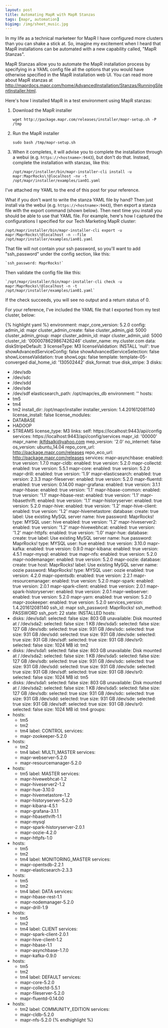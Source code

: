 ```yaml
---
layout: post
title: Automating MapR with MapR Stanzas
tags: [mapr, automation]
bigimg: /img/sheet_music.jpg
---
```


In my life as a technical marketeer for MapR I have configured more clusters than you can shake a stick at. So, imagine my excitement when I heard that MapR installations can be automated with a new capability called, "MapR Stanzas".

MapR Stanzas allow you to automate the MapR installation process by specifying in a YAML config file all the options that you would have otherwise specified in the MapR installation web UI.  You can read more about MapR stanzas at http://maprdocs.mapr.com/home/AdvancedInstallation/Stanzas/RunningSilentInstaller.html. 

Here's how I installed MapR in a test environment using MapR stanzas:

1. Download the MapR installer

	`wget http://package.mapr.com/releases/installer/mapr-setup.sh -P /tmp`

2. Run the MapR installer

	`sudo bash /tmp/mapr-setup.sh`

3. When it completes, it will advise you to complete the installation through a webui (e.g. `https://<hostname>:9443`), but don't do that. Instead, complete the installation with stanzas, like this:

	`/opt/mapr/installer/bin/mapr-installer-cli install -u mapr:MaprRocks\!@localhost -nv -t /opt/mapr/installer/examples/ian01.yaml`

I've attached my YAML to the end of this post for your reference.

What if you don't want to write the stanza YAML file by hand?  Then just install via the webui (e.g. `https://<hostname>:9443`), then export a stanza file with the export command (shown below). Then next time you install you should be able to use that YAML file. For example, here's how I captured the configurations I specified for our Tech Marketing MapR cluster:

`/opt/mapr/installer/bin/mapr-installer-cli export -u mapr:MaprRocks\!@localhost -n --file /opt/mapr/installer/examples/ian01.yaml`

That file will not contain your ssh password, so you'll want to add "ssh_password" under the config section, like this:

    `ssh_password: MaprRocks!`

Then validate the config file like this:

	`/opt/mapr/installer/bin/mapr-installer-cli check -u mapr:MaprRocks\!@localhost -n -t /opt/mapr/installer/examples/ian01.yaml`

If the check succeeds, you will see no output and a return status of 0.

For your reference, I've included the YAML file that I exported from my test cluster, below:

{% highlight yaml %}
environment:
  mapr_core_version: 5.2.0
config:
  admin_id: mapr
  cluster_admin_create: false
  cluster_admin_gid: 5000
  cluster_admin_group: mapr
  cluster_admin_id: mapr
  cluster_admin_uid: 5000
  cluster_id: '0000078629867426246'
  cluster_name: my.cluster.com
  data:
    diskStripeDefault: 3
    licenseType: M3
    licenseValidation: INSTALL
    'null': true
    showAdvancedServiceConfig: false
    showAdvancedServiceSelection: false
    showLicenseValidation: true
    showLogs: false
    template: template-05-converged
  dial_home_id: '130502442'
  disk_format: true
  disk_stripe: 3
  disks:
  - /dev/sdb
  - /dev/sdc
  - /dev/sdd
  - /dev/sde
  - /dev/sdf
  elasticsearch_path: /opt/mapr/es_db
  environment: ''
  hosts:
  - tm5
  - tm4
  - tm2
  install_dir: /opt/mapr/installer
  installer_version: 1.4.201612081140
  license_install: false
  license_modules:
  - DATABASE
  - HADOOP
  - STREAMS
  license_type: M3
  links:
    self: https://localhost:9443/api/config
    services: https://localhost:9443/api/config/services
  mapr_id: '00000'
  mapr_name: jklfdsalkj@yahoo.com
  mep_version: '2.0'
  no_internet: false
  os_version: ubuntu_14.04
  repo_core_url: http://package.mapr.com/releases
  repo_eco_url: http://package.mapr.com/releases
  services:
    mapr-asynchbase:
      enabled: true
      version: 1.7.0
    mapr-cldb:
      enabled: true
      version: 5.2.0
    mapr-collectd:
      enabled: true
      version: 5.5.1
    mapr-core:
      enabled: true
      version: 5.2.0
    mapr-drill:
      enabled: true
      version: '1.9'
    mapr-elasticsearch:
      enabled: true
      version: 2.3.3
    mapr-fileserver:
      enabled: true
      version: 5.2.0
    mapr-fluentd:
      enabled: true
      version: 0.14.00
    mapr-grafana:
      enabled: true
      version: 3.1.1
    mapr-hbase:
      enabled: true
      version: '1.1'
    mapr-hbase-common:
      enabled: true
      version: '1.1'
    mapr-hbase-rest:
      enabled: true
      version: '1.1'
    mapr-hbasethrift:
      enabled: true
      version: '1.1'
    mapr-historyserver:
      enabled: true
      version: 5.2.0
    mapr-hive:
      enabled: true
      version: '1.2'
    mapr-hive-client:
      enabled: true
      version: '1.2'
    mapr-hivemetastore:
      database:
        create: true
        label: Use existing MySQL server
        name: hive
        password: MaprRocks!
        type: MYSQL
        user: hive
      enabled: true
      version: '1.2'
    mapr-hiveserver2:
      enabled: true
      version: '1.2'
    mapr-hivewebhcat:
      enabled: true
      version: '1.2'
    mapr-httpfs:
      enabled: true
      version: '1.0'
    mapr-hue:
      database:
        create: true
        label: Use existing MySQL server
        name: hue
        password: MaprRocks!
        type: MYSQL
        user: hue
      enabled: true
      version: 3.10.0
    mapr-kafka:
      enabled: true
      version: 0.9.0
    mapr-kibana:
      enabled: true
      version: 4.5.1
    mapr-mysql:
      enabled: true
    mapr-nfs:
      enabled: true
      version: 5.2.0
    mapr-nodemanager:
      enabled: true
      version: 5.2.0
    mapr-oozie:
      database:
        create: true
        host: MaprRocks!
        label: Use existing MySQL server
        name: oozie
        password: MaprRocks!
        type: MYSQL
        user: oozie
      enabled: true
      version: 4.2.0
    mapr-opentsdb:
      enabled: true
      version: 2.2.1
    mapr-resourcemanager:
      enabled: true
      version: 5.2.0
    mapr-spark:
      enabled: true
      version: 2.0.1
    mapr-spark-client:
      enabled: true
      version: 2.0.1
    mapr-spark-historyserver:
      enabled: true
      version: 2.0.1
    mapr-webserver:
      enabled: true
      version: 5.2.0
    mapr-yarn:
      enabled: true
      version: 5.2.0
    mapr-zookeeper:
      enabled: true
      version: 5.2.0
  services_version: 1.4.201612081140
  ssh_id: mapr
  ssh_password: MaprRocks!
  ssh_method: PASSWORD
  ssh_port: 22
  state: INSTALLED
hosts:
- disks:
    /dev/sda1:
      selected: false
      size: 803 GB
      unavailable: Disk mounted at /
    /dev/sda2:
      selected: false
      size: 1 KB
    /dev/sda5:
      selected: false
      size: 127 GB
    /dev/sdb:
      selected: true
      size: 931 GB
    /dev/sdc:
      selected: true
      size: 931 GB
    /dev/sdd:
      selected: true
      size: 931 GB
    /dev/sde:
      selected: true
      size: 931 GB
    /dev/sdf:
      selected: true
      size: 931 GB
    /dev/sr0:
      selected: false
      size: 1024 MB
  id: tm2
- disks:
    /dev/sda1:
      selected: false
      size: 803 GB
      unavailable: Disk mounted at /
    /dev/sda2:
      selected: false
      size: 1 KB
    /dev/sda5:
      selected: false
      size: 127 GB
    /dev/sdb:
      selected: true
      size: 931 GB
    /dev/sdc:
      selected: true
      size: 931 GB
    /dev/sdd:
      selected: true
      size: 931 GB
    /dev/sde:
      selected: true
      size: 931 GB
    /dev/sdf:
      selected: true
      size: 931 GB
    /dev/sr0:
      selected: false
      size: 1024 MB
  id: tm5
- disks:
    /dev/sda1:
      selected: false
      size: 803 GB
      unavailable: Disk mounted at /
    /dev/sda2:
      selected: false
      size: 1 KB
    /dev/sda5:
      selected: false
      size: 127 GB
    /dev/sdb:
      selected: true
      size: 931 GB
    /dev/sdc:
      selected: true
      size: 931 GB
    /dev/sdd:
      selected: true
      size: 931 GB
    /dev/sde:
      selected: true
      size: 931 GB
    /dev/sdf:
      selected: true
      size: 931 GB
    /dev/sr0:
      selected: false
      size: 1024 MB
  id: tm4
groups:
- hosts:
  - tm5
  - tm2
  - tm4
  label: CONTROL
  services:
  - mapr-zookeeper-5.2.0
- hosts:
  - tm2
  - tm4
  label: MULTI_MASTER
  services:
  - mapr-webserver-5.2.0
  - mapr-resourcemanager-5.2.0
- hosts:
  - tm5
  label: MASTER
  services:
  - mapr-hivewebhcat-1.2
  - mapr-hiveserver2-1.2
  - mapr-hue-3.10.0
  - mapr-hivemetastore-1.2
  - mapr-historyserver-5.2.0
  - mapr-kibana-4.5.1
  - mapr-grafana-3.1.1
  - mapr-hbasethrift-1.1
  - mapr-mysql
  - mapr-spark-historyserver-2.0.1
  - mapr-oozie-4.2.0
  - mapr-httpfs-1.0
- hosts:
  - tm5
  - tm2
  - tm4
  label: MONITORING_MASTER
  services:
  - mapr-opentsdb-2.2.1
  - mapr-elasticsearch-2.3.3
- hosts:
  - tm5
  - tm2
  - tm4
  label: DATA
  services:
  - mapr-hbase-rest-1.1
  - mapr-nodemanager-5.2.0
  - mapr-drill-1.9
- hosts:
  - tm5
  - tm2
  - tm4
  label: CLIENT
  services:
  - mapr-spark-client-2.0.1
  - mapr-hive-client-1.2
  - mapr-hbase-1.1
  - mapr-asynchbase-1.7.0
  - mapr-kafka-0.9.0
- hosts:
  - tm5
  - tm2
  - tm4
  label: DEFAULT
  services:
  - mapr-core-5.2.0
  - mapr-collectd-5.5.1
  - mapr-fileserver-5.2.0
  - mapr-fluentd-0.14.00
- hosts:
  - tm2
  label: COMMUNITY_EDITION
  services:
  - mapr-cldb-5.2.0
  - mapr-nfs-5.2.0
{% endhighlight %}

